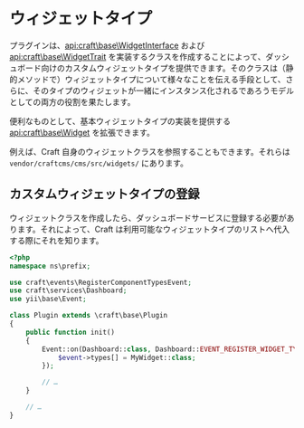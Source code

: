 # ウィジェットタイプ

プラグインは、<api:craft\base\WidgetInterface> および <api:craft\base\WidgetTrait> を実装するクラスを作成することによって、ダッシュボード向けのカスタムウィジェットタイプを提供できます。そのクラスは（静的メソッドで）ウィジェットタイプについて様々なことを伝える手段として、さらに、そのタイプのウィジェットが一緒にインスタンス化されるであろうモデルとしての両方の役割を果たします。

便利なものとして、基本ウィジェットタイプの実装を提供する <api:craft\base\Widget> を拡張できます。

例えば、Craft 自身のウィジェットクラスを参照することもできます。それらは `vendor/craftcms/cms/src/widgets/` にあります。

## カスタムウィジェットタイプの登録

ウィジェットクラスを作成したら、ダッシュボードサービスに登録する必要があります。それによって、Craft は利用可能なウィジェットタイプのリストへ代入する際にそれを知ります。

```php
<?php
namespace ns\prefix;

use craft\events\RegisterComponentTypesEvent;
use craft\services\Dashboard;
use yii\base\Event;

class Plugin extends \craft\base\Plugin
{
    public function init()
    {
        Event::on(Dashboard::class, Dashboard::EVENT_REGISTER_WIDGET_TYPES, function(RegisterComponentTypesEvent $event) {
            $event->types[] = MyWidget::class;
        });

        // …
    }

    // …
}
```
